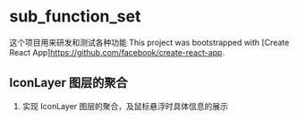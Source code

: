 # sub_function_set

这个项目用来研发和测试各种功能
This project was bootstrapped with [Create React App]https://github.com/facebook/create-react-app.

##  IconLayer 图层的聚合

1. 实现 IconLayer 图层的聚合，及鼠标悬浮时具体信息的展示


